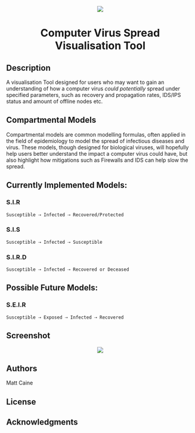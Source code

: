 <p align="center">
  <img src="https://user-images.githubusercontent.com/29525942/159131458-ddc18a9a-9328-4be5-8efe-3ed471da8f53.png"/>
</p>

<h1 align="center">Computer Virus Spread Visualisation Tool</h1>

## Description
A visualisation Tool designed for users who may want to gain an understanding of how a computer virus *could potentially* spread under specified parameters, such as recovery and propagation rates, IDS/IPS status and amount of offline nodes etc.
## Compartmental Models
Compartmental models are common modelling formulas, often applied in the field of epidemiology to model the spread of infectious diseases and virus. These models, though designed for biological viruses, will hopefully help users better understand the impact a computer virus could have, but also highlight how mitigations such as Firewalls and IDS can help slow the spread. 

## Currently Implemented Models:
### S.I.R
``` 
Susceptible ⇢ Infected ⇢ Recovered/Protected
```
### S.I.S
``` 
Susceptible ⇢ Infected ⇢ Susceptible
```
### S.I.R.D
``` 
Susceptible ⇢ Infected ⇢ Recovered or Deceased
```
## Possible Future Models:
### S.E.I.R
``` 
Susceptible ⇢ Exposed ⇢ Infected ⇢ Recovered
```

## Screenshot
<p align="center">
  <img src="https://user-images.githubusercontent.com/29525942/159131626-6f581882-f1c6-4cbd-b6ad-5657b5d1a987.png"/>
</p>

## Authors

Matt Caine

## License

## Acknowledgments
